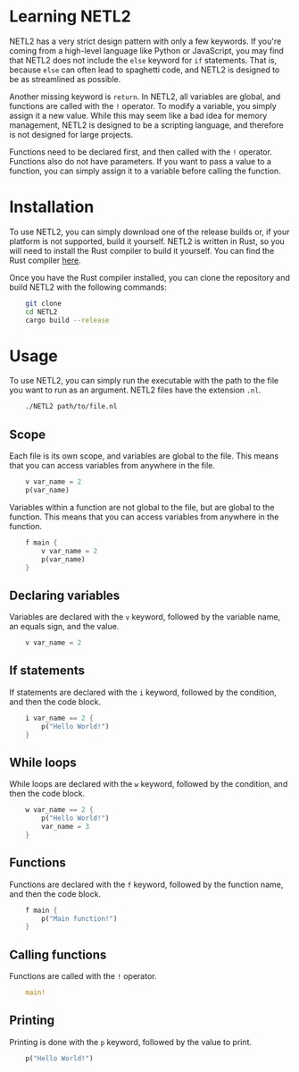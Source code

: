 # Learning NETL2

NETL2 has a very strict design pattern with only a few keywords.
If you're coming from a
high-level language like Python or JavaScript, you may
find that NETL2 does not include the `else` keyword for `if` statements. That is, because `else` can often lead to spaghetti code, and NETL2 is designed to be as streamlined as possible.

Another missing keyword is `return`. In NETL2, all variables are global, and functions are called with the `!` operator.
To modify a variable, you simply assign it a new value. While this may seem like a bad idea for memory management, NETL2 is designed to be a scripting language, and therefore is not designed for large projects.

Functions need to be declared first, and then called with the `!` operator. Functions also do not have parameters. If you want to pass a value to a function, you can simply assign it to a variable before calling the function.

# Installation

To use NETL2, you can simply download one of the release builds or, if your platform is not supported, build it yourself.
NETL2 is written in Rust, so you will need to install the Rust compiler to build it yourself.
You can find the Rust compiler [here](https://www.rust-lang.org/tools/install).

Once you have the Rust compiler installed, you can clone the repository and build NETL2 with the following commands:

```bash
    git clone
    cd NETL2
    cargo build --release
```

# Usage

To use NETL2, you can simply run the executable with the path to the file you want to run as an argument. NETL2 files have the extension `.nl`.

```bash
    ./NETL2 path/to/file.nl
```

## Scope
Each file is its own scope, and variables are global to the file. This means that you can access variables from anywhere in the file.

```rs
    v var_name = 2
    p(var_name)
```

Variables within a function are not global to the file, but are global to the function. This means that you can access variables from anywhere in the function.

```rs
    f main {
        v var_name = 2
        p(var_name)
    }
```

## Declaring variables

Variables are declared with the `v` keyword, followed by the variable name, an equals sign, and the value.

```rs
    v var_name = 2
```

## If statements

If statements are declared with the `i` keyword, followed by the condition, and then the code block.

```rs
    i var_name == 2 {
        p("Hello World!")
    }
```

## While loops

While loops are declared with the `w` keyword, followed by the condition, and then the code block.

```rs
    w var_name == 2 {
        p("Hello World!")
        var_name = 3
    }
```

## Functions

Functions are declared with the `f` keyword, followed by the function name, and then the code block.

```rs
    f main {
        p("Main function!")
    }
```

## Calling functions

Functions are called with the `!` operator.

```rs
    main!
```

## Printing

Printing is done with the `p` keyword, followed by the value to print.

```rs
    p("Hello World!")
```
